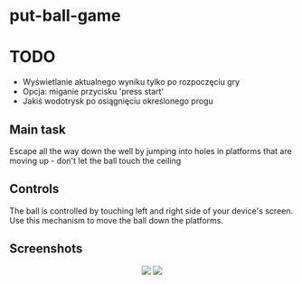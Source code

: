 # put-ball-game

# TODO
<ul>
	<li>
		Wyświetlanie aktualnego wyniku tylko po rozpoczęciu gry
	</li>
	<li>
		Opcja: miganie przycisku 'press start'
	</li>
	<li>
		Jakiś wodotrysk po osiągnięciu określonego progu
	</li>
</ul>

## Main task
Escape all the way down the well by jumping into holes in platforms that are moving up - don't let the ball touch the ceiling

## Controls
The ball is controlled by touching left and right side of your device's screen. Use this mechanism to move the ball down the platforms.

## Screenshots

<p align="center">
  <img src="https://i.imgur.com/V9rNkPv.png">
  <img src="https://i.imgur.com/t3wFXpE.png">
</p>

